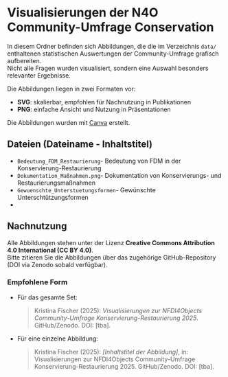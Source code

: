 # Visualisierungen der N4O Community-Umfrage Conservation

In diesem Ordner befinden sich Abbildungen, die die im Verzeichnis `data/` enthaltenen statistischen Auswertungen der Community-Umfrage grafisch aufbereiten.  
Nicht alle Fragen wurden visualisiert, sondern eine Auswahl besonders relevanter Ergebnisse.  

Die Abbildungen liegen in zwei Formaten vor:
- **SVG**: skalierbar, empfohlen für Nachnutzung in Publikationen  
- **PNG**: einfache Ansicht und Nutzung in Präsentationen  

Die Abbildungen wurden mit [Canva](https://www.canva.com/) erstellt.

## Dateien (Dateiname - Inhaltstitel)
- `Bedeutung_FDM_Restaurierung`- Bedeutung von FDM in der  Konservierung-Restaurierung
- `Dokumentation_Maßnahmen.png`- Dokumentation von Konservierungs- und Restaurierungsmaßnahmen
- `Gewuenschte_Unterstuetungsformen`- Gewünschte Unterschtützungsformen
- 
## Nachnutzung
Alle Abbildungen stehen unter der Lizenz **Creative Commons Attribution 4.0 International (CC BY 4.0)**.  
Bitte zitieren Sie die Abbildungen über das zugehörige GitHub-Repository (DOI via Zenodo sobald verfügbar). 
### Empfohlene Form
- Für das gesamte Set:  
  > Kristina Fischer (2025): *Visualisierungen zur NFDI4Objects Community-Umfrage Konservierung-Restaurierung 2025*. GitHub/Zenodo. DOI: [tba].
- Für eine einzelne Abbildung:
  > Kristina Fischer (2025): *[Inhaltstitel der Abbildung]*, in: Visualisierungen zur NFDI4Objects Community-Umfrage Konservierung-Restaurierung 2025. GitHub/Zenodo. DOI: [tba].
